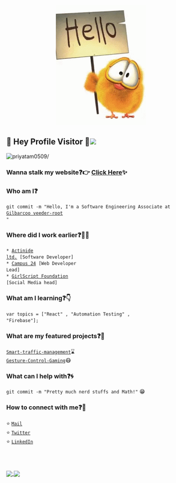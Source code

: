 <p align="center">
  <img src="https://github.com/priyatam0509/Priyatam/blob/master/tenor.gif">
</p>
 
## :rainbow: Hey Profile Visitor :eyes:<img src="https://raw.githubusercontent.com/iampavangandhi/iampavangandhi/master/gifs/Hi.gif" width="30px">
<p align="left"> <img src=https://komarev.com/ghpvc/?username=priyatam0509 alt=priyatam0509/></p>


### Wanna stalk my website:question::point_right: [Click Here](https://priyatam0509.github.io/My_Portfolio/):sparkles:

### Who am I:question: 
<code>git commit -m "Hello, I'm a Software Engineering Associate at [Gilbarcoo veeder-root ](https://www.gilbarco.in/)"</code>

### Where did I work earlier:question::woman_technologist:
<code>* [Actinide ltd.](https://beta.companieshouse.gov.uk/company/06617819) [Software Developer]</code>  
<code>* [Campus 24](https://campus24.in/) [Web Developer Lead]</code>        
<code>* [GirlScript Foundation](https://www.girlscript.tech/) [Social Media head]</code>     
   
  
### What am I learning:question::point_down:	
<code>var topics = ["React" , "Automation Testing" , "Firebase"];</code>

### What are my featured projects:question::rocket:
<code>[Smart-traffic-management](https://github.com/priyatam0509/Smart-Traffic-Management)</code>:hourglass:     
<code>[Gesture-Control-Gaming](https://github.com/priyatam0509/Gesture-Control-Gaming)</code>:mask:  
    

### What can I help with:question::cyclone:
<code>git commit -m "Pretty much nerd stuffs and Math!"</code> :grin:

### How to connect with me:question::email:
:star: <code>[Mail](mailto:piyushpriya34@gmail.com)</code>    
:star: <code>[Twitter](https://twitter.com/PriyatamPiyush)</code>  
:star: <code>[LinkedIn](https://www.linkedin.com/in/priyatam-piyush-a35b7b189/)</code>  




<br></br>

<a href="https://github.com/priyatam0509">
<img align="center" src="https://github-readme-stats.vercel.app/api?username=priyatam0509&theme=radical&show_icons=true&count_private=false&hide_border=true&line_height=25" />
</a>


<a href="https://github.com/priyatam0509">
  <img align="center" src="https://github-readme-stats.vercel.app/api/top-langs/?username=priyatam0509&layout=compact&theme=radical " />
</a>


